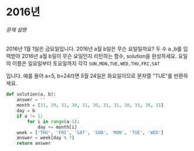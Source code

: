 # 2016년

###### 문제 설명

2016년 1월 1일은 금요일입니다. 2016년 a월 b일은 무슨 요일일까요? 두 수 a ,b를 입력받아 2016년 a월 b일이 무슨 요일인지 리턴하는 함수, solution을 완성하세요. 요일의 이름은 일요일부터 토요일까지 각각 `SUN,MON,TUE,WED,THU,FRI,SAT`

입니다. 예를 들어 a=5, b=24라면 5월 24일은 화요일이므로 문자열 "TUE"를 반환하세요.



```python
def solution(a, b):
    answer = ''
    month = [31, 29, 31, 30, 31, 30, 31, 31, 30, 31, 30, 31]
    day = b
    if a != 1:
        for i in range(a-1):
            day += month[i]
    week = ['THU', 'FRI', 'SAT', 'SUN', 'MON', 'TUE', 'WED']
    answer = week[day % 7]
    return answer
```

